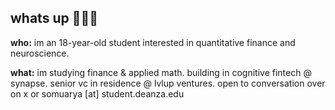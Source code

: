 ## whats up 🙋🏽‍♂️

**who:** im an 18-year-old student interested in quantitative finance and neuroscience.

**what:** im studying finance & applied math. building in cognitive fintech @ synapse. senior vc in residence @ lvlup ventures. 
open to conversation over on x or somuarya [at] student.deanza.edu
